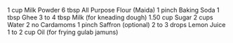 1 cup Milk Powder
6 tbsp All Purpose Flour (Maida)
1 pinch Baking Soda
1 tbsp Ghee
3 to 4 tbsp Milk (for kneading dough)
1.50 cup Sugar
2 cups Water
2 no Cardamoms
1 pinch Saffron (optional)
2 to 3 drops Lemon Juice
1 to 2 cup Oil (for frying gulab jamuns)